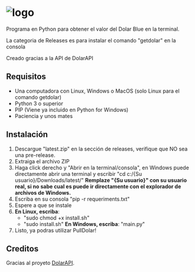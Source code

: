 
# ![logo](https://github.com/user-attachments/assets/cf3e47b9-a25a-41c6-99b4-85d7a94af4fc)
Programa en Python para obtener el valor del Dolar Blue en la terminal.

La categoria de Releases es para instalar el comando "getdolar" en la consola

Creado gracias a la API de DolarAPI

## Requisitos
- Una computadora con Linux, Windows o MacOS (solo Linux para el comando getdolar)
- Python 3 o superior
- PIP (Viene ya incluido en Python for Windows)
- Paciencia y unos mates

## Instalación
1. Descargue "latest.zip" en la sección de releases, verifique que NO sea una pre-release.
2. Extraiga el archivo ZIP
3. Haga click derecho y "Abrir en la terminal/consola", en Windows puede directamente abrir una terminal y escribir "cd c:/{Su usuario}/Downloads/latest/"
   **Remplaze "{Su usuario}" con su usuario real, si no sabe cual es puede ir directamente con el explorador de archivos de Windows.**
4. Escriba en su consola "pip -r requeriments.txt"
5. Espere a que se instale
6. **En Linux, escriba**:
   - "sudo chmod +x install.sh"
   - "sudo install.sh"
   **En Windows, escriba**: "main.py"
7. Listo, ya podras utilizar PullDolar!

## Creditos
Gracias al proyeto [DolarAPI](https://dolarapi.com/docs/).
